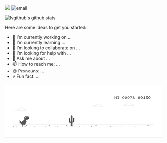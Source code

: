 <div align="left">

[![](https://img.shields.io/badge/%E7%9F%A5%E4%B9%8E-follow-blue)](https://www.zhihu.com/people/jolvgithub)
![email](https://img.shields.io/badge/Email-jolvmail@gmail.com-blue)
</div>


![lvgithub's github stats](https://github-readme-stats.vercel.app/api?username=lvgithub&show_icons=true&theme=cobalt) 
 
Here are some ideas to get you started:

- 🔭 I’m currently working on ...
- 🌱 I’m currently learning ...
- 👯 I’m looking to collaborate on ...
- 🤔 I’m looking for help with ...
- 💬 Ask me about ...
- 📫 How to reach me: ...
- 😄 Pronouns: ...
- ⚡ Fun fact: ...

![dino](./assets/dino.gif)
